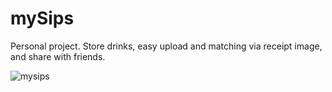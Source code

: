 # mySips
Personal project. Store drinks, easy upload and matching via receipt image, and share with friends.

![mysips](https://github.com/user-attachments/assets/ca9828fa-29d5-4c55-898c-150a3f701074)
